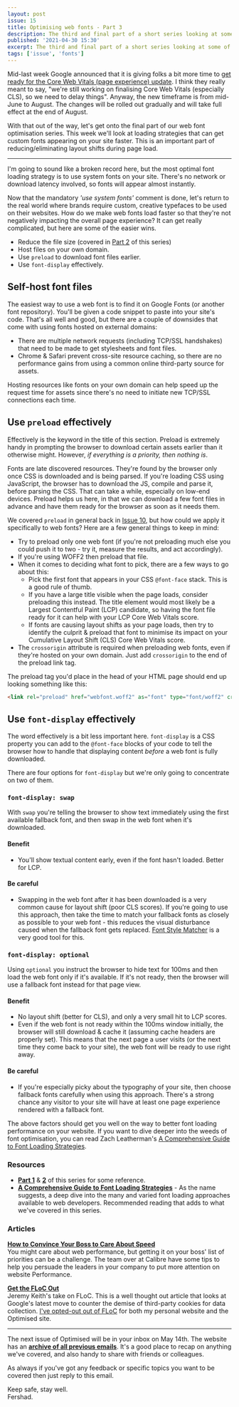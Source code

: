 ```yaml
---
layout: post
issue: 15
title: Optimising web fonts - Part 3
description: The third and final part of a short series looking at some of the tricks and techniques to consider when optimising fonts for the web.
published: '2021-04-30 15:30'
excerpt: The third and final part of a short series looking at some of the tricks and techniques to consider when optimising fonts for the web.
tags: ['issue', 'fonts']
---
```

<!-- # Optimising web fonts - Part 3: Loading strategies -->

Mid-last week Google announced that it is giving folks a bit more time to [get ready for the Core Web Vitals (page experience) update](https://developers.google.com/search/blog/2021/04/more-details-page-experience). I think they really meant to say, "we're still working on finalising Core Web Vitals (especially CLS), so we need to delay things". Anyway, the new timeframe is from mid-June to August. The changes will be rolled out gradually and will take full effect at the end of August.

With that out of the way, let's get onto the final part of our web font optimisation series. This week we'll look at loading strategies that can get custom fonts appearing on your site faster. This is an important part of reducing/eliminating layout shifts during page load.

***

I'm going to sound like a broken record here, but the most optimal font loading strategy is to use system fonts on your site. There's no network or download latency involved, so fonts will appear almost instantly.

Now that the mandatory *'use system fonts'* comment is done, let's return to the real world where brands require custom, creative typefaces to be used on their websites. How do we make web fonts load faster so that they're not negatively impacting the overall page experience? It can get really complicated, but here are some of the easier wins.

- Reduce the file size (covered in [Part 2](https://optimised.email/issues/issue-14-optimising-web-fonts-part-2) of this series)
- Host files on your own domain.
- Use `preload` to download font files earlier.
- Use `font-display` effectively.

## Self-host font files

The easiest way to use a web font is to find it on Google Fonts (or another font repository). You'll be given a code snippet to paste into your site's code. That's all well and good, but there are a couple of downsides that come with using fonts hosted on external domains:

- There are multiple network requests (including TCP/SSL handshakes) that need to be made to get stylesheets and font files.
- Chrome & Safari prevent cross-site resource caching, so there are no performance gains from using a common online third-party source for assets.

Hosting resources like fonts on your own domain can help speed up the request time for assets since there's no need to initiate new TCP/SSL connections each time.

## Use `preload` effectively

Effectively is the keyword in the title of this section. Preload is extremely handy in prompting the browser to download certain assets earlier than it otherwise might. However, *if everything is a priority, then nothing is*.

Fonts are late discovered resources. They're found by the browser only once CSS is downloaded and is being parsed. If you're loading CSS using JavaScript, the browser has to download the JS, compile and parse it, before parsing the CSS. That can take a while, especially on low-end devices. Preload helps us here, in that we can download a few font files in advance and have them ready for the browser as soon as it needs them.

We covered `preload` in general back in [Issue 10](https://optimised.email/issues/issue-10-resource-hints-part-2), but how could we apply it specifically to web fonts? Here are a few general things to keep in mind:

- Try to preload only one web font (if you're not preloading much else you could push it to two - try it, measure the results, and act accordingly).
- If you're using WOFF2 then preload that file.
- When it comes to deciding what font to pick, there are a few ways to go about this:
    - Pick the first font that appears in your CSS `@font-face` stack. This is a good rule of thumb.
    - If you have a large title visible when the page loads, consider preloading this instead. The title element would most likely be a Largest Contentful Paint (LCP) candidate, so having the font file ready for it can help with your LCP Core Web Vitals score.
    - If fonts are causing layout shifts as your page loads, then try to identify the culprit & preload that font to minimise its impact on your Cumulative Layout Shift (CLS) Core Web Vitals score.
- The `crossorigin` attribute is required when preloading web fonts, even if they're hosted on your own domain. Just add `crossorigin` to the end of the preload link tag.

The preload tag you'd place in the head of your HTML page should end up looking something like this:

```html
<link rel="preload" href="webfont.woff2" as="font" type="font/woff2" crossorigin>
```

## Use `font-display` effectively

The word effectively is a bit less important here. `font-display` is a CSS property you can add to the `@font-face` blocks of your code to tell the browser how to handle that displaying content *before* a web font is fully downloaded.

There are four options for `font-display` but we're only going to concentrate on two of them.

### `font-display: swap`

With `swap` you're telling the browser to show text immediately using the first available fallback font, and then swap in the web font when it's downloaded.

#### **Benefit**

- You'll show textual content early, even if the font hasn't loaded. Better for LCP.

#### **Be careful**

- Swapping in the web font after it has been downloaded is a very common cause for layout shift (poor CLS scores). If you're going to use this approach, then take the time to match your fallback fonts as closely as possible to your web font - this reduces the visual disturbance caused when the fallback font gets replaced. [Font Style Matcher](https://meowni.ca/font-style-matcher/) is a very good tool for this.

### `font-display: optional`

Using `optional` you instruct the browser to hide text for 100ms and then load the web font only if it's available. If it's not ready, then the browser will use a fallback font instead for that page view.

#### **Benefit**

- No layout shift (better for CLS), and only a very small hit to LCP scores.
- Even if the web font is not ready within the 100ms window initially, the browser will still download & cache it (assuming cache headers are properly set). This means that the next page a user visits (or the next time they come back to your site), the web font will be ready to use right away.

#### **Be careful**

- If you're especially picky about the typography of your site, then choose fallback fonts carefully when using this approach. There's a strong chance any visitor to your site will have at least one page experience rendered with a fallback font.

The above factors should get you well on the way to better font loading performance on your website. If you want to dive deeper into the weeds of font optimisation, you can read Zach Leatherman's [A Comprehensive Guide to Font Loading Strategies](https://www.zachleat.com/web/comprehensive-webfonts/#fout-class).

### Resources

- **[Part 1](https://optimised.email/issues/issue-9-resource-hints-part-1)** & **[2](https://optimised.email/issues/issue-10-resource-hints-part-2)** of this series for some reference.
- **[A Comprehensive Guide to Font Loading Strategies](https://www.zachleat.com/web/comprehensive-webfonts/#fout-class)** - As the name suggests, a deep dive into the many and varied font loading approaches available to web developers. Recommended reading that adds to what we've covered in this series.

### Articles

**[How to Convince Your Boss to Care About Speed](https://calibreapp.com/blog/convince-your-boss-about-performance)**  
You might care about web performance, but getting it on your boss' list of priorities can be a challenge. The team over at Calibre have some tips to help you persuade the leaders in your company to put more attention on website Performance.

**[Get the FLoC Out](https://adactio.com/journal/18046)**  
Jeremy Keith's take on FLoC. This is a well thought out article that looks at Google's latest move to counter the demise of third-party cookies for data collection. [I've opted-out out of FLoC](https://www.fershad.com/blog/posts/this-website-is-a-floc-free-zone/#main-content) for both my personal website and the Optimised site.

***

The next issue of Optimised will be in your inbox on May 14th. The website has an **[archive of all previous emails](https://optimised.email/)**. It's a good place to recap on anything we've covered, and also handy to share with friends or colleagues.

As always if you've got any feedback or specific topics you want to be covered then just reply to this email.

Keep safe, stay well.  
Fershad.